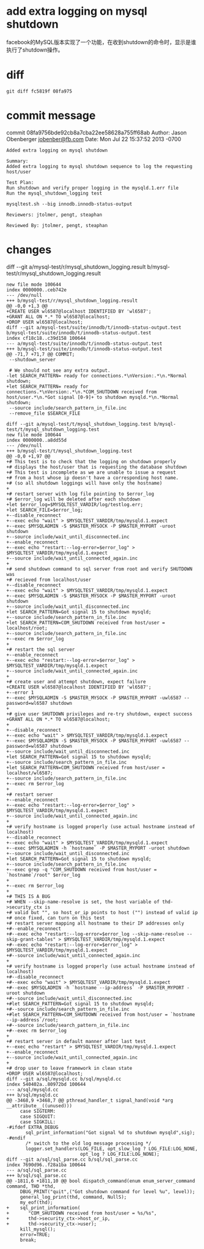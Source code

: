 # add extra logging on mysql shutdown


facebook的MySQL版本实现了一个功能，在收到shutdown的命令时，显示是谁执行了shutdown操作。

# diff

    git diff fc5819f 08fa975

# commit message


commit 08fa9756bde92cb8a7cba22ee58628a755ff68ab
    Author: Jason Obenberger <jobenber@fb.com>
    Date:   Mon Jul 22 15:37:52 2013 -0700

    Added extra logging on mysql shutdown

    Summary:
    Added extra logging to mysql shutdown sequence to log the requesting
    host/user

    Test Plan:
    Run shutdown and verify proper logging in the mysqld.1.err file
    Run the mysql_shutdown_logging test

    mysqltest.sh --big innodb.innodb-status-output

    Reviewers: jtolmer, pengt, steaphan

    Reviewed By: jtolmer, pengt, steaphan


# changes

diff --git a/mysql-test/r/mysql_shutdown_logging.result b/mysql-test/r/mysql_shutdown_logging.result

    new file mode 100644
    index 0000000..ceb742e
    --- /dev/null
    +++ b/mysql-test/r/mysql_shutdown_logging.result
    @@ -0,0 +1,3 @@
    +CREATE USER wl6587@localhost IDENTIFIED BY 'wl6587';
    +GRANT ALL ON *.* TO wl6587@localhost;
    +DROP USER wl6587@localhost;
    diff --git a/mysql-test/suite/innodb/t/innodb-status-output.test b/mysql-test/suite/innodb/t/innodb-status-output.test
    index cf18c18..c39d158 100644
    --- a/mysql-test/suite/innodb/t/innodb-status-output.test
    +++ b/mysql-test/suite/innodb/t/innodb-status-output.test
    @@ -71,7 +71,7 @@ COMMIT;
     --shutdown_server

     # We should not see any extra output.
    -let SEARCH_PATTERN= ready for connections.*\nVersion:.*\n.*Normal shutdown;
    +let SEARCH_PATTERN= ready for connections.*\nVersion:.*\n.*COM_SHUTDOWN received from host/user.*\n.*Got signal [0-9]+ to shutdown mysqld.*\n.*Normal shutdown;
     --source include/search_pattern_in_file.inc
     --remove_file $SEARCH_FILE

    diff --git a/mysql-test/t/mysql_shutdown_logging.test b/mysql-test/t/mysql_shutdown_logging.test
    new file mode 100644
    index 0000000..a8dd55d
    --- /dev/null
    +++ b/mysql-test/t/mysql_shutdown_logging.test
    @@ -0,0 +1,97 @@
    +# This test is to check that the logging on shutdown properly
    +# displays the host/user that is requesting the database shutdown
    +# This test is incomplete as we are unable to issue a request
    +# from a host whose ip doesn't have a corresponding host name.
    +# (so all shutdown loggings will have only the hostname)
    +
    +# restart server with log file pointing to $error_log
    +# $error_log will be deleted after each shutdown
    +let $error_log=$MYSQLTEST_VARDIR/log/testlog.err;
    +let SEARCH_FILE=$error_log;
    +--disable_reconnect
    +--exec echo "wait" > $MYSQLTEST_VARDIR/tmp/mysqld.1.expect
    +--exec $MYSQLADMIN -S $MASTER_MYSOCK -P $MASTER_MYPORT -uroot shutdown
    +--source include/wait_until_disconnected.inc
    +--enable_reconnect
    +--exec echo "restart:--log-error=$error_log" > $MYSQLTEST_VARDIR/tmp/mysqld.1.expect
    +--source include/wait_until_connected_again.inc
    +
    +# send shutdown command to sql server from root and verify SHUTDOWN was
    +# recieved from localhost/user
    +--disable_reconnect
    +--exec echo "wait" > $MYSQLTEST_VARDIR/tmp/mysqld.1.expect
    +--exec $MYSQLADMIN -S $MASTER_MYSOCK -P $MASTER_MYPORT -uroot shutdown
    +--source include/wait_until_disconnected.inc
    +let SEARCH_PATTERN=Got signal 15 to shutdown mysqld;
    +--source include/search_pattern_in_file.inc
    +let SEARCH_PATTERN=COM_SHUTDOWN received from host/user = localhost/root;
    +--source include/search_pattern_in_file.inc
    +--exec rm $error_log
    +
    +# restart the sql server
    +--enable_reconnect
    +--exec echo "restart:--log-error=$error_log" > $MYSQLTEST_VARDIR/tmp/mysqld.1.expect
    +--source include/wait_until_connected_again.inc
    +
    +# create user and attempt shutdown, expect failure
    +CREATE USER wl6587@localhost IDENTIFIED BY 'wl6587';
    +--error 1
    +--exec $MYSQLADMIN -S $MASTER_MYSOCK -P $MASTER_MYPORT -uwl6587 --password=wl6587 shutdown
    +
    +# give user SHUTDOWN privileges and re-try shutdown, expect success
    +GRANT ALL ON *.* TO wl6587@localhost;
    +
    +--disable_reconnect
    +--exec echo "wait" > $MYSQLTEST_VARDIR/tmp/mysqld.1.expect
    +--exec $MYSQLADMIN -S $MASTER_MYSOCK -P $MASTER_MYPORT -uwl6587 --password=wl6587 shutdown
    +--source include/wait_until_disconnected.inc
    +let SEARCH_PATTERN=Got signal 15 to shutdown mysqld;
    +--source include/search_pattern_in_file.inc
    +let SEARCH_PATTERN=COM_SHUTDOWN received from host/user = localhost/wl6587;
    +--source include/search_pattern_in_file.inc
    +--exec rm $error_log
    +
    +# restart server
    +--enable_reconnect
    +--exec echo "restart:--log-error=$error_log" > $MYSQLTEST_VARDIR/tmp/mysqld.1.expect
    +--source include/wait_until_connected_again.inc
    +
    +# verify hostname is logged properly (use actual hostname instead of localhost)
    +--disable_reconnect
    +--exec echo "wait" > $MYSQLTEST_VARDIR/tmp/mysqld.1.expect
    +--exec $MYSQLADMIN -h `hostname` -P $MASTER_MYPORT -uroot shutdown
    +--source include/wait_until_disconnected.inc
    +let SEARCH_PATTERN=Got signal 15 to shutdown mysqld;
    +--source include/search_pattern_in_file.inc
    +--exec grep -q "COM_SHUTDOWN received from host/user = `hostname`/root" $error_log
    +
    +--exec rm $error_log
    +
    +# THIS IS A BUG
    +# WHEN --skip-name-resolve is set, the host variable of thd->security_ctx is
    +# valid but "", so host_or_ip points to host ("") instead of valid ip
    +# once fixed, can turn on this test
    +# restart server mapping all hostname to their IP addresses only
    +#--enable_reconnect
    +#--exec echo "restart:--log-error=$error_log --skip-name-resolve --skip-grant-tables" > $MYSQLTEST_VARDIR/tmp/mysqld.1.expect
    +#--exec echo "restart:--log-error=$error_log" > $MYSQLTEST_VARDIR/tmp/mysqld.1.expect
    +#--source include/wait_until_connected_again.inc
    +
    +# verify hostname is logged properly (use actual hostname instead of localhost)
    +#--disable_reconnect
    +#--exec echo "wait" > $MYSQLTEST_VARDIR/tmp/mysqld.1.expect
    +#--exec $MYSQLADMIN -h `hostname --ip-address` -P $MASTER_MYPORT -uroot shutdown
    +#--source include/wait_until_disconnected.inc
    +#let SEARCH_PATTERN=Got signal 15 to shutdown mysqld;
    +#--source include/search_pattern_in_file.inc
    +#let SEARCH_PATTERN=COM_SHUTDOWN received from host/user = `hostname --ip-address`/root;
    +#--source include/search_pattern_in_file.inc
    +#--exec rm $error_log
    +
    +# restart server in default manner after last test
    +--exec echo "restart" > $MYSQLTEST_VARDIR/tmp/mysqld.1.expect
    +--enable_reconnect
    +--source include/wait_until_connected_again.inc
    +
    +# drop user to leave framework in clean state
    +DROP USER wl6587@localhost;
    diff --git a/sql/mysqld.cc b/sql/mysqld.cc
    index 540402a..80972bd 100644
    --- a/sql/mysqld.cc
    +++ b/sql/mysqld.cc
    @@ -3468,9 +3468,7 @@ pthread_handler_t signal_hand(void *arg __attribute__((unused)))
         case SIGTERM:
         case SIGQUIT:
         case SIGKILL:
    -#ifdef EXTRA_DEBUG
           sql_print_information("Got signal %d to shutdown mysqld",sig);
    -#endif
           /* switch to the old log message processing */
           logger.set_handlers(LOG_FILE, opt_slow_log ? LOG_FILE:LOG_NONE,
                               opt_log ? LOG_FILE:LOG_NONE);
    diff --git a/sql/sql_parse.cc b/sql/sql_parse.cc
    index 7690d96..f28a1ba 100644
    --- a/sql/sql_parse.cc
    +++ b/sql/sql_parse.cc
    @@ -1811,6 +1811,10 @@ bool dispatch_command(enum enum_server_command command, THD *thd,
         DBUG_PRINT("quit",("Got shutdown command for level %u", level));
         general_log_print(thd, command, NullS);
         my_eof(thd);
    +    sql_print_information(
    +       "COM_SHUTDOWN received from host/user = %s/%s",
    +       thd->security_ctx->host_or_ip,
    +       thd->security_ctx->user);
         kill_mysql();
         error=TRUE;
         break;
